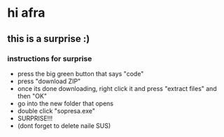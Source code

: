 # hi afra
## this is a surprise :)

### instructions for surprise
- press the big green button that says "code"
- press "download ZIP"
- once its done downloading, right click it and press "extract files" and then "OK"
- go into the new folder that opens
- double click "sopresa.exe"
- SURPRISE!!!
- (dont forget to delete naile SUS)
